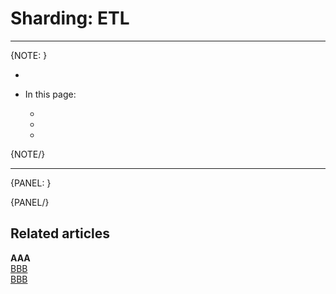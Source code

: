 ﻿# Sharding: ETL
---

{NOTE: }

* 

* In this page:  
  * [](../sharding/etl#)  
  * [](../sharding/etl#)  
  * [](../sharding/etl#)  

{NOTE/}

---

{PANEL: }

{PANEL/}

## Related articles

**AAA**  
[BBB](../)  
[BBB](../)  

